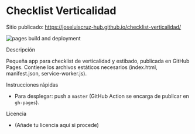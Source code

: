 # Checklist Verticalidad

Sitio publicado: https://joseluiscruz-hub.github.io/checklist-verticalidad/

![pages build and deployment](https://github.com/Joseluiscruz-hub/checklist-verticalidad/actions/workflows/deploy-pages.yml/badge.svg)

Descripción

Pequeña app para checklist de verticalidad y estibado, publicada en GitHub Pages. Contiene los archivos estáticos necesarios (index.html, manifest.json, service-worker.js).

Instrucciones rápidas

- Para desplegar: push a `master` (GitHub Action se encarga de publicar en `gh-pages`).

Licencia

- (Añade tu licencia aquí si procede)

